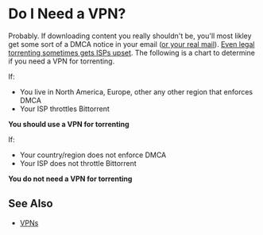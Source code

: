 # Do I Need a VPN?

Probably. If downloading content you really shouldn't be, you'll most likley get some sort of a DMCA notice in your email ([or your real mail](https://www.howtogeek.com/wp-content/uploads/2013/01/comcast-dmca-letter.jpg)). [Even legal torrenting sometimes gets ISPs upset](https://torrentfreak.com/comcast-subscriber-receives-dmca-notice-for-downloading-ubuntu-210526/). The following is a chart to determine if you need a VPN for torrenting.

If:
* You live in North America, Europe, other any other region that enforces DMCA
* Your ISP throttles Bittorrent

**You should use a VPN for torrenting**

If:
* Your country/region does not enforce DMCA
* Your ISP does not throttle Bittorrent

**You do not need a VPN for torrenting**

## See Also
* [VPNs](/vpn/)